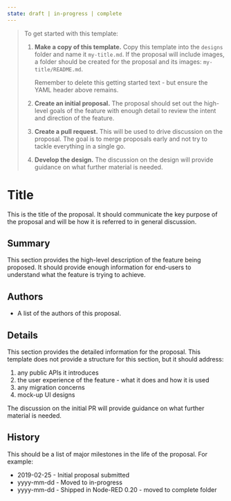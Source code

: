 ```yaml
---
state: draft | in-progress | complete
---
```


> To get started with this template:
>
> 1. **Make a copy of this template.** Copy this template into the `designs`
>   folder and name it `my-title.md`. If the proposal will include images, a folder
>   should be created for the proposal and its images: `my-title/README.md`.
>   
>    Remember to delete this getting started text - but ensure the YAML
>    header above remains.
>
> 2. **Create an initial proposal.** The proposal should set out the high-level
>   goals of the feature with enough detail to review the intent and direction of the
>   feature.
>
> 3. **Create a pull request.** This will be used to drive discussion on the
>   proposal. The goal is to merge proposals early and not try to tackle everything
>   in a single go.
>
> 4. **Develop the design.** The discussion on the design will provide guidance
>   on what further material is needed.

# Title

This is the title of the proposal. It should communicate the key purpose of the
proposal and will be how it is referred to in general discussion.

## Summary

This section provides the high-level description of the feature being proposed.
It should provide enough information for end-users to understand what the feature
is trying to achieve.

## Authors

 - A list of the authors of this proposal.

## Details

This section provides the detailed information for the proposal. This template
does not provide a structure for this section, but it should address:

 1. any public APIs it introduces
 2. the user experience of the feature - what it does and how it is used
 3. any migration concerns
 4. mock-up UI designs

The discussion on the initial PR will provide guidance on what further material
is needed.

## History

This should be a list of major milestones in the life of the proposal. For example:

- 2019-02-25 - Initial proposal submitted
- yyyy-mm-dd - Moved to in-progress
- yyyy-mm-dd - Shipped in Node-RED 0.20 - moved to complete folder
